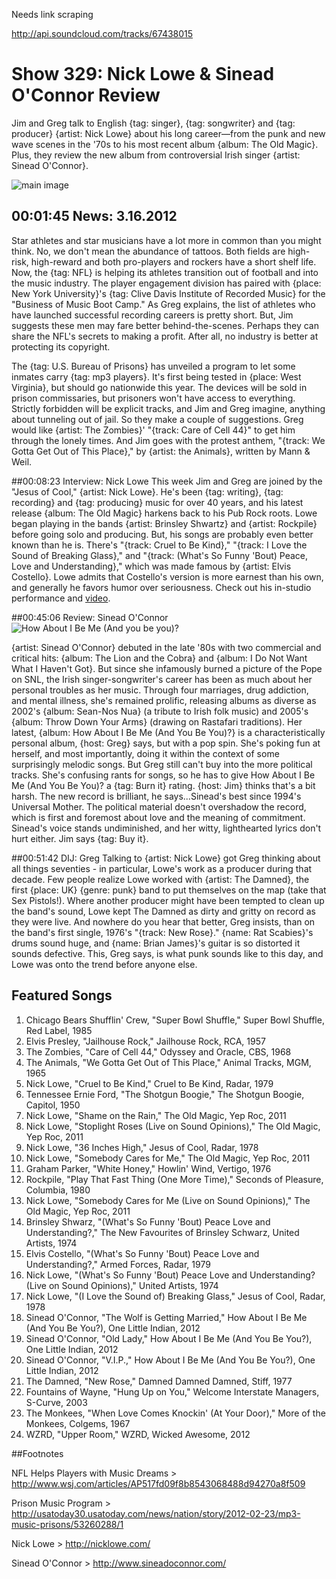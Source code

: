 

Needs link scraping

http://api.soundcloud.com/tracks/67438015

# Show 329: Nick Lowe & Sinead O'Connor Review
Jim and Greg talk to English {tag: singer}, {tag: songwriter} and {tag: producer} {artist: Nick Lowe} about his long career—from the punk and new wave scenes in the '70s to his most recent album {album: The Old Magic}. Plus, they review the new album from controversial Irish singer {artist: Sinead O'Connor}.

![main image](http://static.soundopinions.org/images/2012/nicklowe.jpg)

## 00:01:45 News: 3.16.2012
Star athletes and star musicians have a lot more in common than you might think. No, we don't mean the abundance of tattoos. Both fields are high-risk, high-reward and both pro-players and rockers have a short shelf life. Now, the {tag: NFL} is helping its athletes transition out of football and into the music industry. The player engagement division has paired with {place: New York University}'s {tag: Clive Davis Institute of Recorded Music} for the "Business of Music Boot Camp." As Greg explains, the list of athletes who have launched successful recording careers is pretty short. But, Jim suggests these men may fare better behind-the-scenes. Perhaps they can share the NFL's secrets to making a profit. After all, no industry is better at protecting its copyright.

The {tag: U.S. Bureau of Prisons} has unveiled a program to let some inmates carry {tag: mp3 players}. It's first being tested in {place: West Virginia}, but should go nationwide this year. The devices will be sold in prison commissaries, but prisoners won't have access to everything. Strictly forbidden will be explicit tracks, and Jim and Greg imagine, anything about tunneling out of jail. So they make a couple of suggestions. Greg would like {artist: The Zombies}' "{track: Care of Cell 44}" to get him through the lonely times. And Jim goes with the protest anthem, "{track: We Gotta Get Out of This Place}," by {artist: the Animals}, written by Mann & Weil.

##00:08:23 Interview: Nick Lowe
This week Jim and Greg are joined by the "Jesus of Cool," {artist: Nick Lowe}. He's been {tag: writing}, {tag: recording} and {tag: producing} music for over 40 years, and his latest release {album: The Old Magic} harkens back to his Pub Rock roots. Lowe began playing in the bands {artist: Brinsley Shwartz} and {artist: Rockpile} before going solo and producing. But, his songs are probably even better known than he is. There's "{track: Cruel to Be Kind}," "{track: I Love the Sound of Breaking Glass}," and "{track: (What's So Funny 'Bout) Peace, Love and Understanding}," which was made famous by {artist: Elvis Costello}. Lowe admits that Costello's version is more earnest than his own, and generally he favors humor over seriousness. Check out his in-studio performance and [video](http://www.wbez.org/blog/bez/2012-03-15/nick-lowe-performs-wbez-studios-sound-opinions-97316).

##00:45:06 Review: Sinead O'Connor
![How About I Be Me (And you be you)?](http://is5.mzstatic.com/image/thumb/Music5/v4/c9/51/71/c95171a4-d4d1-7f34-871e-999af3418645/source/600x600bb.jpg "287366/933068464")

{artist: Sinead O'Connor} debuted in the late '80s with two commercial and critical hits: {album: The Lion and the Cobra} and {album: I Do Not Want What I Haven't Got}. But since she infamously burned a picture of the Pope on SNL, the Irish singer-songwriter's career has been as much about her personal troubles as her music. Through four marriages, drug addiction, and mental illness, she's remained prolific, releasing albums as diverse as 2002's {album: Sean-Nos Nua} (a tribute to Irish folk music) and 2005's {album: Throw Down Your Arms} (drawing on Rastafari traditions). Her latest, {album: How About I Be Me (And You Be You)?} is a characteristically personal album, {host: Greg} says, but with a pop spin. She's poking fun at herself, and most importantly, doing it within the context of some surprisingly melodic songs. But Greg still can't buy into the more political tracks. She's confusing rants for songs, so he has to give How About I Be Me (And You Be You)? a {tag: Burn it} rating. {host: Jim} thinks that's a bit harsh. The new record is brilliant, he says...Sinead's best since 1994's Universal Mother. The political material doesn't overshadow the record, which is first and foremost about love and the meaning of commitment. Sinead's voice stands undiminished, and her witty, lighthearted lyrics don't hurt either. Jim says {tag: Buy it}.

##00:51:42 DIJ: Greg
Talking to {artist: Nick Lowe} got Greg thinking about all things seventies - in particular, Lowe's work as a producer during that decade. Few people realize Lowe worked with {artist: The Damned}, the first {place: UK} {genre: punk} band to put themselves on the map (take that Sex Pistols!). Where another producer might have been tempted to clean up the band's sound, Lowe kept The Damned as dirty and gritty on record as they were live. And nowhere do you hear that better, Greg insists, than on the band's first single, 1976's "{track: New Rose}." {name: Rat Scabies}'s drums sound huge, and {name: Brian James}'s guitar is so distorted it sounds defective. This, Greg says, is what punk sounds like to this day, and Lowe was onto the trend before anyone else.

## Featured Songs
1. Chicago Bears Shufflin' Crew, "Super Bowl Shuffle," Super Bowl Shuffle, Red Label, 1985
2. Elvis Presley, "Jailhouse Rock," Jailhouse Rock, RCA, 1957
3. The Zombies, "Care of Cell 44," Odyssey and Oracle, CBS, 1968
4. The Animals, "We Gotta Get Out of This Place," Animal Tracks, MGM, 1965
5. Nick Lowe, "Cruel to Be Kind," Cruel to Be Kind, Radar, 1979
6. Tennessee Ernie Ford, "The Shotgun Boogie," The Shotgun Boogie, Capitol, 1950
7. Nick Lowe, "Shame on the Rain," The Old Magic, Yep Roc, 2011
8. Nick Lowe, "Stoplight Roses (Live on Sound Opinions)," The Old Magic, Yep Roc, 2011
9. Nick Lowe, "36 Inches High," Jesus of Cool, Radar, 1978
10. Nick Lowe, "Somebody Cares for Me," The Old Magic, Yep Roc, 2011
11. Graham Parker, "White Honey," Howlin' Wind, Vertigo, 1976
12. Rockpile, "Play That Fast Thing (One More Time)," Seconds of Pleasure, Columbia, 1980
13. Nick Lowe, "Somebody Cares for Me (Live on Sound Opinions)," The Old Magic, Yep Roc, 2011
14. Brinsley Shwarz, "(What's So Funny 'Bout) Peace Love and Understanding?," The New Favourites of Brinsley Schwarz, United Artists, 1974
15. Elvis Costello, "(What's So Funny 'Bout) Peace Love and Understanding?," Armed Forces, Radar, 1979
16. Nick Lowe, "(What's So Funny 'Bout) Peace Love and Understanding? (Live on Sound Opinions)," United Artists, 1974
17. Nick Lowe, "(I Love the Sound of) Breaking Glass," Jesus of Cool, Radar, 1978
18. Sinead O'Connor, "The Wolf is Getting Married," How About I Be Me (And You Be You?), One Little Indian, 2012
19. Sinead O'Connor, "Old Lady," How About I Be Me (And You Be You?), One Little Indian, 2012
20. Sinead O'Connor, "V.I.P.," How About I Be Me (And You Be You?), One Little Indian, 2012
21. The Damned, "New Rose," Damned Damned Damned, Stiff, 1977
22. Fountains of Wayne, "Hung Up on You," Welcome Interstate Managers, S-Curve, 2003
23. The Monkees, "When Love Comes Knockin' (At Your Door)," More of the Monkees, Colgems, 1967 
24. WZRD, "Upper Room," WZRD, Wicked Awesome, 2012

##Footnotes

NFL Helps Players with Music Dreams > http://www.wsj.com/articles/AP517fd09f8b8543068488d94270a8f509

Prison Music Program > http://usatoday30.usatoday.com/news/nation/story/2012-02-23/mp3-music-prisons/53260288/1

Nick Lowe > http://nicklowe.com/

Sinead O'Connor > http://www.sineadoconnor.com/
